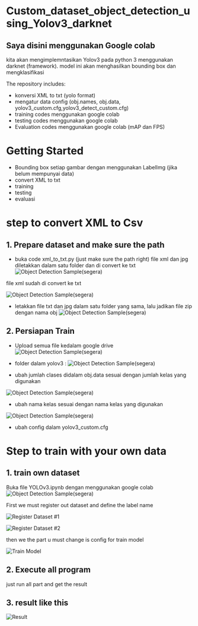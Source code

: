# Custom_dataset_object_detection_using_Yolov3_darknet


## Saya disini menggunakan Google colab

kita akan mengimplemntasikan Yolov3 pada python 3 menggunakan darknet (framework). model ini akan menghasilkan bounding box dan mengklasifikasi 


The repository includes:
* konversi XML to txt (yolo format)
* mengatur data config (obj.names, obj.data, yolov3_custom.cfg,yolov3_detect_custom.cfg)
* training codes menggunakan google colab
* testing codes menggunakan google colab
* Evaluation codes menggunakan google colab (mAP dan FPS)



# Getting Started
* Bounding box setiap gambar dengan menggunakan LabelImg (jika belum mempunyai data)
* convert XML to txt
* training 
* testing
* evaluasi


# step to convert XML to Csv 

## 1. Prepare dataset and make sure the path 
* buka code xml_to_txt.py (just make sure the path right)
file xml dan jpg diletakkan dalam satu folder dan di convert ke txt
![Object Detection Sample(segera)](assets/2.png)

file xml sudah di convert ke txt 

![Object Detection Sample(segera)](assets/1.png)


* letakkan file txt dan jpg dalam satu folder yang sama, lalu jadikan file zip dengan nama obj
![Object Detection Sample(segera)](assets/7.png)


## 2. Persiapan Train
* Upload semua file kedalam google drive
![Object Detection Sample(segera)](assets/6.png)

* folder dalam yolov3 :
![Object Detection Sample(segera)](assets/5.png)

* ubah jumlah clases didalam obj.data sesuai dengan jumlah kelas yang digunakan

![Object Detection Sample(segera)](assets/9.png)

* ubah nama kelas sesuai dengan nama kelas yang digunakan

![Object Detection Sample(segera)](assets/10.png)

* ubah config dalam yolov3_custom.cfg





# Step to train  with your own data

## 1. train own dataset
Buka file YOLOv3.ipynb dengan menggunakan google colab
![Object Detection Sample(segera)](assets/13.png)



First we must register out dataset and define the label name

![Register Dataset #1](assets/3.PNG)

![Register Dataset #2](assets/4.PNG)

then we the part u must change is config for train model

![Train Model](assets/5.PNG)

## 2. Execute all program 
just run all part and get the result

## 3. result like this

![Result ](assets/6.PNG)



